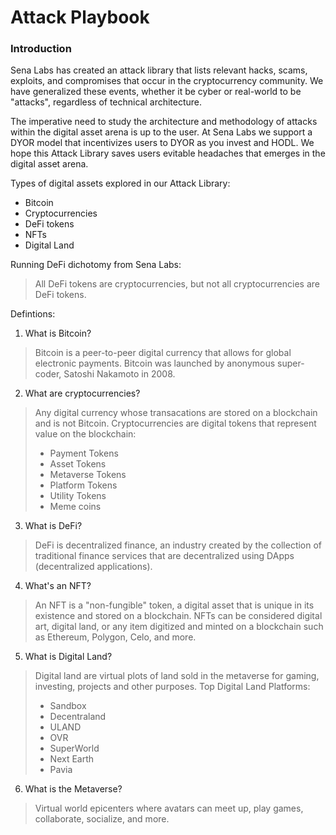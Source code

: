 # Attack Playbook

### Introduction
Sena Labs has created an attack library that lists relevant hacks, scams, exploits, and compromises that occur in the cryptocurrency community. We have generalized these events, whether it be cyber or real-world to be "attacks", regardless of technical architecture.

The imperative need to study the architecture and methodology of attacks within the digital asset arena is up to the user. At Sena Labs we support a DYOR model that incentivizes users to DYOR as you invest and HODL. We hope this Attack Library saves users evitable headaches that emerges in the digital asset arena.

Types of digital assets explored in our Attack Library:
- Bitcoin
- Cryptocurrencies
- DeFi tokens
- NFTs
- Digital Land

Running DeFi dichotomy from Sena Labs:
> All DeFi tokens are cryptocurrencies, but not all cryptocurrencies are DeFi tokens.

Defintions:
1. What is Bitcoin?
> Bitcoin is a peer-to-peer digital currency that allows for global electronic payments. Bitcoin was launched by anonymous super-coder, Satoshi Nakamoto in 2008.

2. What are cryptocurrencies?
> Any digital currency whose transacations are stored on a blockchain and is not Bitcoin. 
> Cryptocurrencies are digital tokens that represent value on the blockchain:
>- Payment Tokens
>- Asset Tokens
>- Metaverse Tokens
>- Platform Tokens 
>- Utility Tokens
>- Meme coins

3. What is DeFi?
> DeFi is decentralized finance, an industry created by the collection of traditional finance services that are decentralized using DApps (decentralized applications).

4.  What's an NFT?
> An NFT is a "non-fungible" token, a digital asset that is unique in its existence and stored on a blockchain. NFTs can be considered digital art, digital land, or any item digitized and minted on a blockchain such as Ethereum, Polygon, Celo, and more.

5. What is Digital Land?
> Digital land are virtual plots of land sold in the metaverse for gaming, investing, projects and other purposes.
> Top Digital Land Platforms:
>- Sandbox
>- Decentraland
>- ULAND
>- OVR
>- SuperWorld
>- Next Earth
>- Pavia

6. What is the Metaverse?
> Virtual world epicenters where avatars can meet up, play games, collaborate, socialize, and more. 
